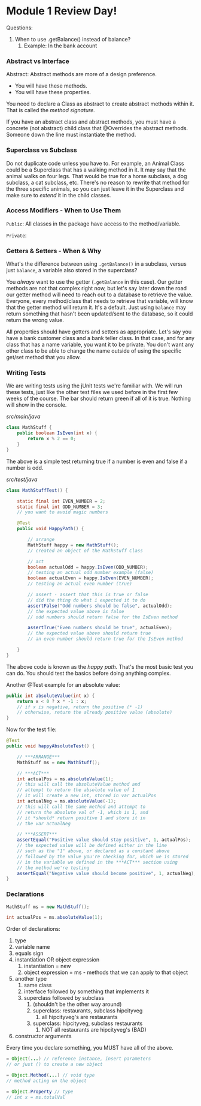 # Module 1 Review Day!

Questions:

1) When to use .getBalance() instead of balance?
   1) Example: In the bank account

### Abstract vs Interface

Abstract: Abstract methods are more of a design preference.
- You will have these methods.
- You will have these properties.

You need to declare a Class as abstract to create abstract methods within it. That is called the *method signature.*

If you have an abstract class and abstract methods, you must have a concrete (not abstract) child class that @Overrides the abstract methods. Someone down the line must instantiate the method.

### Superclass vs Subclass

Do not duplicate code unless you have to. For example, an Animal Class could be a Superclass that has a walking method in it. It may say that the animal walks on four legs. That would be true for a horse subclass, a dog subclass, a cat subclass, etc. There's no reason to rewrite that method for the three specific animals, so you can just leave it in the Superclass and make sure to *extend* it in the child classes.

### Access Modifiers - When to Use Them

`Public`: All classes in the package have access to the method/variable.

`Private`: 

### Getters & Setters - When & Why

What's the difference between using `.getBalance()` in a subclass, versus just `balance`, a variable also stored in the superclass? 

You *always* want to use the getter (`.getBalance` in this case). Our getter methods are not that complex right now, but let's say later down the road our getter method will need to reach out to a database to retrieve the value. Everyone, every method/class that needs to retrieve that variable, will know that the getter method will return it. It's a default. Just using `balance` may return something that hasn't been updated/sent to the database, so it could return the wrong value.

All properties should have getters and setters as appropriate. Let's say you have a bank customer class and a bank teller class. In that case, and for any class that has a name variable, you want it to be private. You don't want any other class to be able to change the name outside of using the specific get/set method that you allow.


### Writing Tests

We are writing tests using the jUnit tests we're familiar with. We will run these tests, just like the other test files we used before in the first few weeks of the course. The bar should return green if all of it is true. Nothing will show in the console.

*src/main/java*

```java
class MathStuff {
    public boolean IsEven(int x) {
        return x % 2 == 0;
    }
}
```

The above is a simple test returning true if a number is even and false if a number is odd.

*src/test/java*

```java
class MathStuffTest() {

    static final int EVEN_NUMBER = 2;
    static final int ODD_NUMBER = 3;
    // you want to avoid magic numbers

    @Test
    public void HappyPath() {

        // arrange
        MathStuff happy = new MathStuff();
        // created an object of the MathStuff Class

        // act
        boolean actualOdd = happy.IsEven(ODD_NUMBER);
        // testing an actual odd number example (false)
        boolean actualEven = happy.IsEven(EVEN_NUMBER);
        // testing an actual even number (true)

        // assert - assert that this is true or false
        // did the thing do what i expected it to do
        assertFalse("Odd numbers should be false", actualOdd);
        // the expected value above is false
        // odd numbers should return false for the IsEven method

        assertTrue("Even numbers should be true", actualEven);
        // the expected value above should return true
        // an even number should return true for the IsEven method

    }
}
```

The above code is known as the *happy path.* That's the most basic test you can do. You should test the basics before doing anything complex.

Another @Test example for an absolute value:

```java
public int absoluteValue(int x) {
    return x < 0 ? x * -1 : x;
    // if x is negative, return the positive (* -1)
    // otherwise, return the already positive value (absolute)
}
```

Now for the test file:

```java
@Test
public void happyAbsoluteTest() {

    // ***ARRANGE***
    MathStuff ms = new MathStuff();

    // ***ACT***
    int actualPos = ms.absoluteValue(1);
    // this will call the absoluteValue method and
    // attempt to return the absolute value of 1
    // it will create a new int, stored in var actualPos
    int actualNeg = ms.absoluteValue(-1);
    // this will call the same method and attempt to
    // return the absolute val of -1, which is 1, and
    // it *should* return positive 1 and store it in
    // the var actualNeg

    // ***ASSERT***
    assertEqual("Positive value should stay positive", 1, actualPos);
    // the expected value will be defined either in the line
    // such as the "1" above, or declared as a constant above
    // followed by the value you're checking for, which we is stored
    // in the variable we defined in the ***ACT*** section using
    // the method we're testing
    assertEqual("Negative value should become positive", 1, actualNeg);
}
```

### Declarations

```java
MathStuff ms = new MathStuff();

int actualPos = ms.absoluteValue(1);
```

Order of declarations:
1) type
2) variable name
3) equals sign
4) instantiation OR object expression
   1) instantiation = new
   2) object expression = ms - methods that we can apply to that object
5) another type
   1) same class
   2) interface followed by something that implements it
   3) superclass followed by subclass
      1) (shouldn't be the other way around)
      2) superclass: restaurants, subclass hipcityveg
         1) all hipcityveg's are restaurants
      3) superclass: hipcityveg, subclass restaurants
         1) NOT all restaurants are hipcityveg's (BAD)
6) constructor arguments

Every time you declare something, you MUST have all of the above.

```java
= Object(...) // reference instance, insert parameters
// or just () to create a new object

= Object.Method(...) // void type
// method acting on the object

= Object.Property // type
// int x = ms.totalVal
```